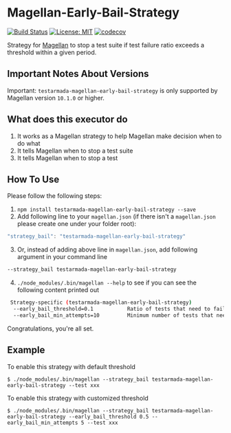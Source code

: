 # Magellan-Early-Bail-Strategy

[![Build Status](https://travis-ci.org/TestArmada/magellan-early-bail-strategy.svg?branch=master)](https://travis-ci.org/TestArmada/magellan-early-bail-strategy)
[![License: MIT](https://img.shields.io/badge/License-MIT-green.svg)](https://opensource.org/licenses/MIT)
[![codecov](https://codecov.io/gh/TestArmada/magellan-early-bail-strategy/branch/master/graph/badge.svg)](https://codecov.io/gh/TestArmada/magellan-early-bail-strategy)

Strategy for [Magellan](https://github.com/TestArmada/magellan) to stop a test suite if test failure ratio exceeds a threshold within a given period.

## Important Notes About Versions

Important: `testarmada-magellan-early-bail-strategy` is only supported by Magellan version `10.1.0` or higher.

## What does this executor do
 
 1. It works as a Magellan strategy to help Magellan make decision when to do what
 2. It tells Magellan when to stop a test suite
 3. It tells Magellan when to stop a test

## How To Use

Please follow the following steps:

 1. `npm install testarmada-magellan-early-bail-strategy --save`
 2. Add following line to your `magellan.json` (if there isn't a `magellan.json` please create one under your folder root):

 ```javascript
 "strategy_bail": "testarmada-magellan-early-bail-strategy"
 ```

 3. Or, instead of adding above line in `magellan.json`, add following argument in your command line

 ```bash
 --strategy_bail testarmada-magellan-early-bail-strategy
 ```
 4. `./node_modules/.bin/magellan --help` to see if you can see the following content printed out

 ```bash
  Strategy-specific (testarmada-magellan-early-bail-strategy)
   --early_bail_threshold=0.1           Ratio of tests that need to fail before we abandon the build
   --early_bail_min_attempts=10         Minimum number of tests that need to run before we apply the bail strategy
 ```

Congratulations, you're all set. 

## Example

To enable this strategy with default threshold
```console
$ ./node_modules/.bin/magellan --strategy_bail testarmada-magellan-early-bail-strategy --test xxx
```

To enable this strategy with customized threshold
```console
$ ./node_modules/.bin/magellan --strategy_bail testarmada-magellan-early-bail-strategy --early_bail_threshold 0.5 --early_bail_min_attempts 5 --test xxx
```
